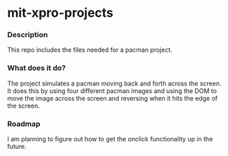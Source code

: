 # mit-xpro-projects
### Description
This repo includes the files needed for a pacman project.   

### What does it do?
The project simulates a pacman moving back and forth across the screen.   
It does this by using four different pacman images and using the DOM to move the image across the screen and reversing when it hits the edge of the screen.  

### Roadmap
I am planning to figure out how to get the onclick functionality up in the future.  
